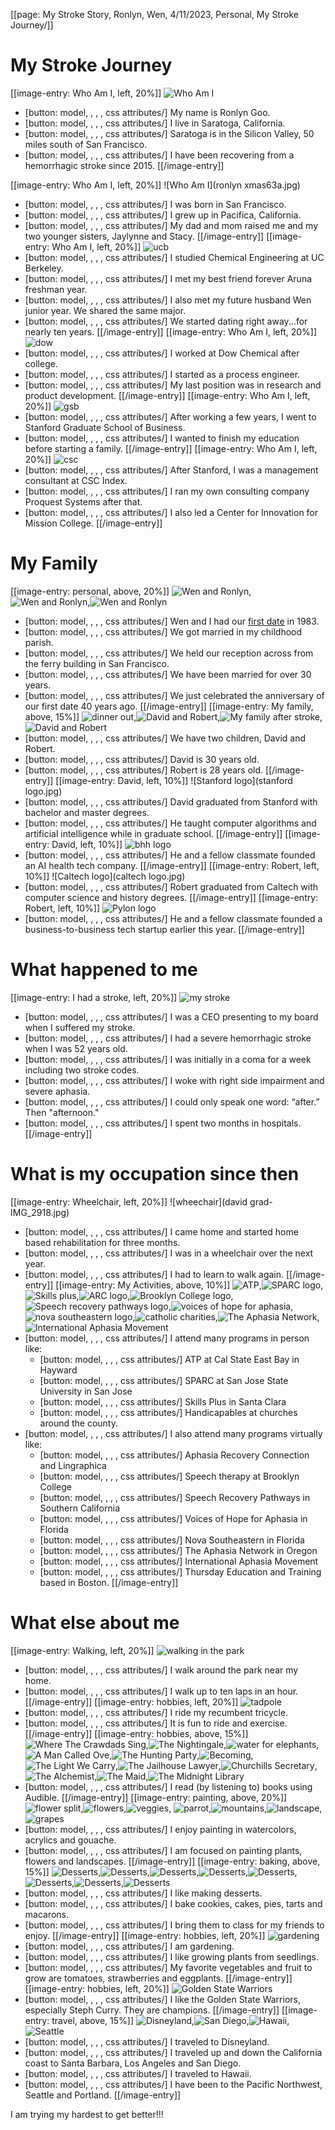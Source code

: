 [[page: My Stroke Story, Ronlyn, Wen, 4/11/2023, Personal, My Stroke Journey/]]
# My Stroke Journey
[[image-entry: Who Am I, left, 20%]]
![Who Am I](rmg.png) 
- [button: model, , , , css attributes/] My name is Ronlyn Goo.
- [button: model, , , , css attributes/] I live in Saratoga, California.
- [button: model, , , , css attributes/] Saratoga is in the Silicon Valley, 50 miles south of San Francisco.
- [button: model, , , , css attributes/] I have been recovering from a hemorrhagic stroke since 2015.
[[/image-entry]]

[[image-entry: Who Am I, left, 20%]]
![Who Am I](ronlyn xmas63a.jpg) 
- [button: model, , , , css attributes/] I was born in San Francisco.
- [button: model, , , , css attributes/] I grew up in Pacifica, California.
- [button: model, , , , css attributes/] My dad and mom raised me and my two younger sisters, Jaylynne and Stacy.
[[/image-entry]]
[[image-entry: Who Am I, left, 20%]]
![ucb](ucb.png)
- [button: model, , , , css attributes/] I studied Chemical Engineering at UC Berkeley.
- [button: model, , , , css attributes/] I met my best friend forever Aruna freshman year.
- [button: model, , , , css attributes/] I also met my future husband Wen junior year. We shared the same major.
- [button: model, , , , css attributes/] We started dating right away...for nearly ten years.
[[/image-entry]]
[[image-entry: Who Am I, left, 20%]]
![dow](dow-chemical-logo.png)
- [button: model, , , , css attributes/] I worked at Dow Chemical after college.
- [button: model, , , , css attributes/] I started as a process engineer.
- [button: model, , , , css attributes/] My last position was in research and product development.
[[/image-entry]]
[[image-entry: Who Am I, left, 20%]]
![gsb](stanford-gsb-logo1.jpg)
- [button: model, , , , css attributes/] After working a few years, I went to Stanford Graduate School of Business.
- [button: model, , , , css attributes/] I wanted to finish my education before starting a family.
[[/image-entry]]
[[image-entry: Who Am I, left, 20%]]
![csc](csc.jpg)
- [button: model, , , , css attributes/] After Stanford, I was a management consultant at CSC Index.
- [button: model, , , , css attributes/] I ran my own consulting company Proquest Systems after that.
- [button: model, , , , css attributes/] I also led a Center for Innovation for Mission College.
[[/image-entry]]
# My Family
[[image-entry: personal, above, 20%]]
![Wen and Ronlyn](wedding7a.jpg),![Wen and Ronlyn](ronlynwenBW.jpg),![Wen and Ronlyn](ronlynWen.jpg)
- [button: model, , , , css attributes/] Wen and I had our [first date](ronwenfirstdate,page) in 1983.
- [button: model, , , , css attributes/] We got married in my childhood parish.
- [button: model, , , , css attributes/] We held our reception across from the ferry building in San Francisco.
- [button: model, , , , css attributes/] We have been married for over 30 years.
- [button: model, , , , css attributes/] We just celebrated the anniversary of our first date 40 years ago.
[[/image-entry]]
[[image-entry: My family, above, 15%]]
![dinner out](myfamilydinner.jpg),![David and Robert](myfamily2013.jpg),![My family after stroke](MommyDavidRobert.jpg), ![David and Robert](myfamily2022.jpg)
- [button: model, , , , css attributes/] We have two children, David and Robert.
- [button: model, , , , css attributes/] David is 30 years old. 
- [button: model, , , , css attributes/] Robert is 28 years old.
[[/image-entry]]
[[image-entry: David, left, 10%]]
![Stanford logo](stanford logo.jpg)
- [button: model, , , , css attributes/] David graduated from Stanford with bachelor and master degrees.
- [button: model, , , , css attributes/] He taught computer algorithms and artificial intelligence while in graduate school.
[[/image-entry]]
[[image-entry: David, left, 10%]]
![bhh logo](bhh.jpg)
- [button: model, , , , css attributes/] He and a fellow classmate founded an AI health tech company.
[[/image-entry]]
[[image-entry: Robert, left, 10%]]
![Caltech logo](caltech logo.jpg)
- [button: model, , , , css attributes/] Robert graduated from Caltech with computer science and history degrees.
[[/image-entry]]
[[image-entry: Robert, left, 10%]]
![Pylon logo](pylon.jpg)
- [button: model, , , , css attributes/] He and a fellow classmate founded a business-to-business tech startup earlier this year.
[[/image-entry]]
# What happened to me
[[image-entry: I had a stroke, left, 20%]]
![my stroke](mystroke.jpg)
- [button: model, , , , css attributes/] I was a CEO presenting to my board when I suffered my stroke.
- [button: model, , , , css attributes/] I had a severe hemorrhagic stroke when I was 52 years old.
- [button: model, , , , css attributes/] I was initially in a coma for a week including two stroke codes.
- [button: model, , , , css attributes/] I woke with right side impairment and severe aphasia. 
- [button: model, , , , css attributes/] I could only speak one word: “after.” Then "afternoon."
- [button: model, , , , css attributes/] I spent two months in hospitals.
[[/image-entry]]
# What is my occupation since then
[[image-entry: Wheelchair, left, 20%]]
![wheechair](david grad-IMG_2918.jpg)
- [button: model, , , , css attributes/] I came home and started home based rehabilitation for three months.
- [button: model, , , , css attributes/] I was in a wheelchair over the next year.
- [button: model, , , , css attributes/] I had to learn to walk again.
[[/image-entry]]
[[image-entry: My Activities, above, 10%]]
![ATP](csueb-logo.jpg),![SPARC logo](sparc.png),![Skills plus](skillsplus.jpg),![ARC logo](arc.png),![Brooklyn College logo](Brooklyn_College_logo.png),![Speech recovery pathways logo](srp.jpg),![voices of hope for aphasia](voha-logo.jpg),![nova southeastern logo](NSUFlorida-logo.jpg),![catholic charities](cclogo.jpg),![The Aphasia Network](TheAphasiaNetwork.jpg),![International Aphasia Movement](iam.jpg)
- [button: model, , , , css attributes/] I attend many programs in person like:
  - [button: model, , , , css attributes/] ATP at Cal State East Bay in Hayward
  - [button: model, , , , css attributes/] SPARC at San Jose State University in San Jose
  - [button: model, , , , css attributes/] Skills Plus in Santa Clara
  - [button: model, , , , css attributes/] Handicapables at churches around the county.
- [button: model, , , , css attributes/] I also attend many programs virtually like:
  - [button: model, , , , css attributes/] Aphasia Recovery Connection and Lingraphica
  - [button: model, , , , css attributes/] Speech therapy at Brooklyn College
  - [button: model, , , , css attributes/] Speech Recovery Pathways in Southern California
  - [button: model, , , , css attributes/] Voices of Hope for Aphasia in Florida 
  - [button: model, , , , css attributes/] Nova Southeastern in Florida
  - [button: model, , , , css attributes/] The Aphasia Network in Oregon
  - [button: model, , , , css attributes/] International Aphasia Movement
  - [button: model, , , , css attributes/] Thursday Education and Training based in Boston.
[[/image-entry]]
# What else about me
[[image-entry: Walking, left, 20%]]
![walking in the park](walkypoo1.jpg)
- [button: model, , , , css attributes/] I walk around the park near my home. 
- [button: model, , , , css attributes/] I walk up to ten laps in an hour.
[[/image-entry]]
[[image-entry: hobbies, left, 20%]]
![tadpole](tadpole.jpg)
- [button: model, , , , css attributes/] I ride my recumbent tricycle.
- [button: model, , , , css attributes/] It is fun to ride and exercise.
[[/image-entry]]
[[image-entry: hobbies, above, 15%]]
![Where The Crawdads Sing](wherethecrawdadssing.jpg),![The Nightingale](nightingale.jpg),![water for elephants](waterforelephants.jpg),![A Man Called Ove](mancalledove.jpg),![The Hunting Party](huntingparty.jpg),![Becoming](becoming.jpg),![The Light We Carry](lightwecarry.jpg),![The Jailhouse Lawyer](jailhouselawyer.jpg),![Churchills Secretary](churchillsec.jpg),![The Alchemist](alchemist.jpg),![The Maid](maid.jpg),![The Midnight Library](midnightllibrary.jpg)
- [button: model, , , , css attributes/] I read (by listening to) books using Audible.
[[/image-entry]]
[[image-entry: painting, above, 20%]]
![flower split](splitflowers.jpg),![flowers](flowers5.jpg),![veggies](veggies.jpg), ![parrot](parrot.jpg),![mountains](mountains.jpg),![landscape](landscape.jpg),![grapes](grapes.jpg)
- [button: model, , , , css attributes/] I enjoy painting in watercolors, acrylics and gouache.
- [button: model, , , , css attributes/] I am focused on painting plants, flowers and landscapes.
[[/image-entry]]
[[image-entry: baking, above, 15%]]
![Desserts](ronlynDesserts.jpg),![Desserts](20180717_071853.jpg),![Desserts](20180723_201735.jpg),![Desserts](20180904_080316.jpg),![Desserts](1544287311485.jpg),![Desserts](IMG_20190321_184656.jpg),![Desserts](PXL_20230124_191722823.MP.jpg),![Desserts](PXL_20211125_213755604.jpg)
- [button: model, , , , css attributes/] I like making desserts.
- [button: model, , , , css attributes/] I bake cookies, cakes, pies, tarts and macarons.
- [button: model, , , , css attributes/] I bring them to class for my friends to enjoy.
[[/image-entry]]
[[image-entry: hobbies, left, 20%]]
![gardening](mygarden.jpg)
- [button: model, , , , css attributes/] I am gardening.
- [button: model, , , , css attributes/] I like growing plants from seedlings.
- [button: model, , , , css attributes/] My favorite vegetables and fruit to grow are tomatoes, strawberries and eggplants.
[[/image-entry]]
[[image-entry: hobbies, left, 20%]]
![Golden State Warriors](gsw.jpg)
- [button: model, , , , css attributes/] I like the Golden State Warriors, especially Steph Curry. They are champions.
[[/image-entry]]
[[image-entry: travel, above, 15%]]
![Disneyland](disney.jpg),![San Diego](SD-IMG_20200112_134533.jpg),![Hawaii](HI-IMG_20200224_093655.jpg),![Seattle](PXL_20210729_201926517.jpg)
- [button: model, , , , css attributes/] I traveled to Disneyland.
- [button: model, , , , css attributes/] I traveled up and down the California coast to Santa Barbara, Los Angeles and San Diego.
- [button: model, , , , css attributes/] I traveled to Hawaii.
- [button: model, , , , css attributes/] I have been to the Pacific Northwest, Seattle and Portland.
[[/image-entry]]

I am trying my hardest to get better!!!